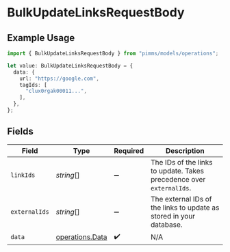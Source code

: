# BulkUpdateLinksRequestBody

## Example Usage

```typescript
import { BulkUpdateLinksRequestBody } from "pimms/models/operations";

let value: BulkUpdateLinksRequestBody = {
  data: {
    url: "https://google.com",
    tagIds: [
      "clux0rgak00011...",
    ],
  },
};
```

## Fields

| Field                                                                | Type                                                                 | Required                                                             | Description                                                          |
| -------------------------------------------------------------------- | -------------------------------------------------------------------- | -------------------------------------------------------------------- | -------------------------------------------------------------------- |
| `linkIds`                                                            | *string*[]                                                           | :heavy_minus_sign:                                                   | The IDs of the links to update. Takes precedence over `externalIds`. |
| `externalIds`                                                        | *string*[]                                                           | :heavy_minus_sign:                                                   | The external IDs of the links to update as stored in your database.  |
| `data`                                                               | [operations.Data](../../models/operations/data.md)                   | :heavy_check_mark:                                                   | N/A                                                                  |